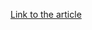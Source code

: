 [Link to the article](https://cybersecuritynews.com/anubis-ransomware-attacking-android-and-windows-users/)
